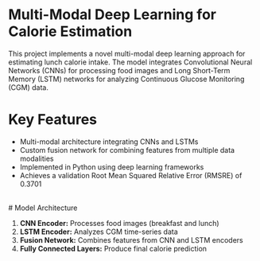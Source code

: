 # Multi-Modal Deep Learning for Calorie Estimation
This project implements a novel multi-modal deep learning approach for estimating lunch calorie intake. The model integrates Convolutional Neural Networks (CNNs) for processing food images and Long Short-Term Memory (LSTM) networks for analyzing Continuous Glucose Monitoring (CGM) data. <br>
# Key Features
<ul>
  <li>Multi-modal architecture integrating CNNs and LSTMs</li>
  <li>Custom fusion network for combining features from multiple data modalities</li>
  <li>Implemented in Python using deep learning frameworks</li>
  <li>Achieves a validation Root Mean Squared Relative Error (RMSRE) of 0.3701</li>
</ul> <br>
# Model Architecture
<ol>
  <li><strong>CNN Encoder:</strong> Processes food images (breakfast and lunch)</li>
  <li><strong>LSTM Encoder:</strong> Analyzes CGM time-series data</li>
  <li><strong>Fusion Network:</strong> Combines features from CNN and LSTM encoders</li>
  <li><strong>Fully Connected Layers:</strong> Produce final calorie prediction</li>
</ol><br>

